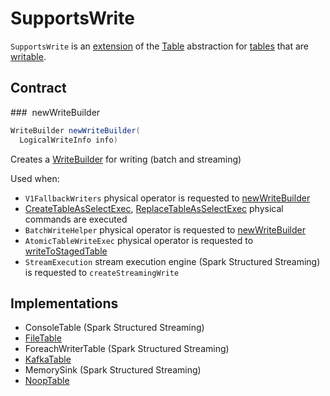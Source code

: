 # SupportsWrite

`SupportsWrite` is an [extension](#contract) of the [Table](Table.md) abstraction for [tables](#implementations) that are [writable](#newWriteBuilder).

## Contract

### <span id="newWriteBuilder"> newWriteBuilder

```java
WriteBuilder newWriteBuilder(
  LogicalWriteInfo info)
```

Creates a [WriteBuilder](WriteBuilder.md) for writing (batch and streaming)

Used when:

* `V1FallbackWriters` physical operator is requested to [newWriteBuilder](../physical-operators/V1FallbackWriters.md#newWriteBuilder)
* [CreateTableAsSelectExec](../physical-operators/CreateTableAsSelectExec.md), [ReplaceTableAsSelectExec](../physical-operators/ReplaceTableAsSelectExec.md) physical commands are executed
* `BatchWriteHelper` physical operator is requested to [newWriteBuilder](../physical-operators/BatchWriteHelper.md#newWriteBuilder)
* `AtomicTableWriteExec` physical operator is requested to [writeToStagedTable](../physical-operators/AtomicTableWriteExec.md#writeToStagedTable)
* `StreamExecution` stream execution engine (Spark Structured Streaming) is requested to `createStreamingWrite`

## Implementations

* ConsoleTable (Spark Structured Streaming)
* [FileTable](FileTable.md)
* ForeachWriterTable (Spark Structured Streaming)
* [KafkaTable](../datasources/kafka/KafkaTable.md)
* MemorySink (Spark Structured Streaming)
* [NoopTable](../datasources/noop/NoopTable.md)
